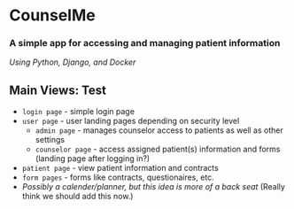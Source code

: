 # CounselMe
### A simple app for accessing and managing patient information
*Using Python, Django, and Docker*


## Main Views: Test
* `login page`     - simple login page
* `user page`      - user landing pages depending on security level
	* `admin page`     - manages counselor access to patients as well as other settings
	* `counselor page` - access assigned patient(s) information and forms (landing page after logging in?)
* `patient page`   - view patient information and contracts
* `form pages`     - forms like contracts, questionaires, etc.
* *Possibly a calender/planner, but this idea is more of a back seat* (Really think we should add this now.)
